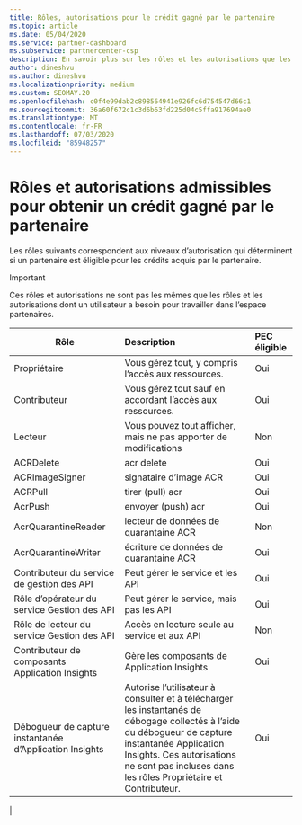 ```yaml
---
title: Rôles, autorisations pour le crédit gagné par le partenaire
ms.topic: article
ms.date: 05/04/2020
ms.service: partner-dashboard
ms.subservice: partnercenter-csp
description: En savoir plus sur les rôles et les autorisations que les partenaires peuvent obtenir en tant que crédit gagné (PEC). Ils diffèrent des rôles à travailler dans l’espace partenaires.
author: dineshvu
ms.author: dineshvu
ms.localizationpriority: medium
ms.custom: SEOMAY.20
ms.openlocfilehash: c0f4e99dab2c898564941e926fc6d754547d66c1
ms.sourcegitcommit: 36a60f672c1c3d6b63fd225d04c5ffa917694ae0
ms.translationtype: MT
ms.contentlocale: fr-FR
ms.lasthandoff: 07/03/2020
ms.locfileid: "85948257"
---
```

# <a name="roles-and-permissions-eligible-to-earn-partner-earned-credit"></a>Rôles et autorisations admissibles pour obtenir un crédit gagné par le partenaire

Les rôles suivants correspondent aux niveaux d’autorisation qui déterminent si un partenaire est éligible pour les crédits acquis par le partenaire.

>[!Important]
>Ces rôles et autorisations ne sont pas les mêmes que les rôles et les autorisations dont un utilisateur a besoin pour travailler dans l’espace partenaires.

|**Rôle**   |**Description**   |**PEC éligible**   |
|-----------------|:------------------|:--------------|
|Propriétaire  |Vous gérez tout, y compris l’accès aux ressources.|Oui|
|Contributeur |Vous gérez tout sauf en accordant l’accès aux ressources.|Oui|
|Lecteur|Vous pouvez tout afficher, mais ne pas apporter de modifications|Non|
|ACRDelete|acr delete|Oui|
|ACRImageSigner|signataire d’image ACR|Oui|
|ACRPull|tirer (pull) acr|Oui|
|AcrPush|envoyer (push) acr|Oui|
|AcrQuarantineReader|lecteur de données de quarantaine ACR|Non|
|AcrQuarantineWriter| écriture de données de quarantaine ACR|Oui|
|Contributeur du service de gestion des API|Peut gérer le service et les API|Oui|
|Rôle d’opérateur du service Gestion des API|Peut gérer le service, mais pas les API|Oui|
|Rôle de lecteur du service Gestion des API|Accès en lecture seule au service et aux API|Non|
|Contributeur de composants Application Insights|Gère les composants de Application Insights|Oui|
|Débogueur de capture instantanée d’Application Insights|Autorise l’utilisateur à consulter et à télécharger les instantanés de débogage collectés à l’aide du débogueur de capture instantanée Application Insights. Ces autorisations ne sont pas incluses dans les rôles Propriétaire et Contributeur.|Oui|
|